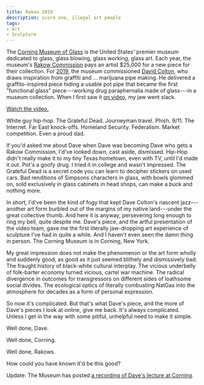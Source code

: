 ```yaml
---
title: Rakow 2019
description: score one, illegal art people
tags:
- Art
- Sculpture
---
```


The [Corning Museum of Glass](https://www.cmog.com) is the United States' premier museum dedicated to glass, glass blowing, glass working, glass art.  Each year, the museum's [Rakow Commission](https://www.cmog.org/collection/rakow-commission) pays an artist $25,000 for a new piece for their collection.  For [2019](https://www.cmog.org/collection/rakow-commission/david-colton), the museum commissioned [David Colton](https://www.davidcoltonglass.com/), who draws inspiration from graffiti and ... marijuana pipe making.  He delivered a graffito-inspired piece hiding a usable pot pipe that became the first "functional glass" piece---working drug paraphernalia made of glass---in a museum collection.  When I first saw it [on video](https://www.youtube.com/watch?v=yW_bVlllr-8), my jaw went slack.

[Watch the video.](https://www.youtube.com/watch?v=yW_bVlllr-8)

White guy hip-hop.  The Grateful Dead.  Journeyman travel.  Phish.  9/11.  The Internet.  Far East knock-offs.  Homeland Security.  Federalism.  Market competition.  Even a proud dad.

If you'd asked me about Dave when Dave was becoming Dave who gets a Rakow Commission, I'd've looked down, cast aside, dismissed.  Hip-Hop didn't really make it to my tiny Texas hometown, even with TV, until I'd made it out.  Pot's a goofy drug.  I tried it in college and wasn't impressed.  The Grateful Dead is a secret code you can learn to decipher stickers on used cars.  Bad renditions of Simpsons characters in glass, with bowls glommed on, sold exclusively in glass cabinets in head shops, can make a buck and nothing more.

In short, I'd've been the kind of fogy that kept Dave Colton's nascent jazz---another art form burbled out of the margins of my native land---under the great collective thumb.  And here it is anyway, persevering long enough to ring my bell, quite despite me.  Dave's piece, and the artful presentation of the video team, gave me the first literally jaw-dropping art experience of sculpture I've had in quite a while.  And I haven't even seen the damn thing in person.  The Corning Museum is in Corning, New York.

My great impression does not make the phenomenon or the art form wholly and suddenly good, as good as it just seemed blithely and dismissively bad.  The fraught history of black-white cultural interplay.  The vicious underbelly of folk-barter economy turned vicious, cartel war machine.  The radical divergence in outcomes for transgressors on different sides of loathsome social divides.  The ecological optics of literally combusting NatGas into the atmosphere for decades as a form of personal expression.

So now it's complicated.  But that's what Dave's piece, and the more of Dave's pieces I look at online, give me back.  It's always complicated.  Unless I get in the way with some pitiful, unhelpful need to make it simple.

Well done, Dave.

Well done, Corning.

Well done, Rakows.

How could you have known it'd be this good?

Update:  The Museum has posted [a recording of Dave's lecture at Corning](https://www.youtube.com/watch?v=hgbPhtYm-N4).
